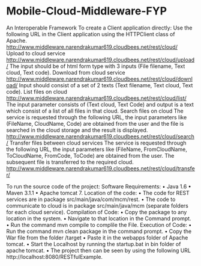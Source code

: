 # Mobile-Cloud-Middleware-FYP
An Interoperable Framework 
To create a Client application directly:
	Use the following URL in the Client application using the HTTPClient class of Apache.
	http://www.middleware.narendrakumar619.cloudbees.net/rest/cloud/
	Upload to cloud service
	http://www.middleware.narendrakumar619.cloudbees.net/rest/cloud/upload/
	The input should be of html form type with 3 inputs (File filename, Text cloud, Text code).
	Download from cloud service
	http://www.middleware.narendrakumar619.cloudbees.net/rest/cloud/download/
	Input should consist of a set of 2 texts (Text filename, Text cloud, Text code).
	List files on cloud
	http://www.middleware.narendrakumar619.cloudbees.net/rest/cloud/list/
The input parameter consists of (Text cloud, Text Code) and output is a text which consist of a list of all files in that cloud.
Search files on cloud 
The service is requested through the following URL, the input parameters like (FileName, CloudName, Code) are obtained from the user and the file is searched in the cloud storage and the result is displayed. 
http://www.middleware.narendrakumar619.cloudbees.net/rest/cloud/search/
Transfer files between cloud services 
The service is requested through the following URL, the input parameters like (FileName, FromCloudName, ToCloudName, FromCode, ToCode) are obtained from the user. The subsequent file is transferred to the required cloud. 
http://www.middleware.narendrakumar619.cloudbees.net/rest/cloud/transfer/

To run the source code of the project:
	Software Requirements:
•	Java 1.6
•	Maven 3.1.1
•	Apache tomcat 7.
Location of the code:
•	The code for REST services are in package src/main/java/com/mcm/rest.
•	The code to communicate to cloud is in package src/main/java/mcm (separate folders for each cloud service).
Compilation of Code:
•	Copy the package to any location in the system. 
•	Navigate to that location in the Command prompt.
•	Run the command mvn compile to complile the File.
Execution of Code:
•	Run the command mvn clean package in the command prompt.
•	Copy the War file from the folder /target 
•	Paste it in the webapps folder of Apache tomcat.
•	Start the Localhost by running the startup.bat in bin folder of apache tomcat.
•	The project then can be seen by using the following URL
http://localhost:8080/RESTfulExample.

 

	
	

